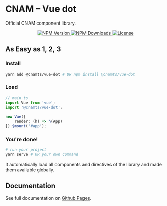 # CNAM – Vue dot

Official CNAM component library.

<p align="center">
	<a href="https://www.npmjs.com/package/@cnamts/vue-dot">
		<img
			src="https://img.shields.io/npm/v/@cnamts/vue-dot.svg?style=flat-square"
			alt="NPM Version"
		>
	</a>
	<a href="https://www.npmjs.com/package/@cnamts/vue-dot">
		<img
			src="https://img.shields.io/npm/dw/@cnamts/vue-dot.svg?style=flat-square"
			alt="NPM Downloads"
		>
	</a>
	<a
		href="https://github.com/assurance-maladie-digital/vue-dot/blob/master/LICENSE">
		<img
			src="https://img.shields.io/badge/license-MIT-brightgreen.svg?style=flat-square"
			alt="License"
		>
	</a>
</p>

## As Easy as 1, 2, 3

### Install

``` bash
yarn add @cnamts/vue-dot # OR npm install @cnamts/vue-dot
```

### Load

``` ts
// main.ts
import Vue from 'vue';
import '@cnamts/vue-dot';

new Vue({
    render: (h) => h(App)
}).$mount('#app');
```

### You're done!

``` bash
# run your project
yarn serve # OR your own command
```

It automatically load all components and directives of the library and made them available globally.

## Documentation

See full documentation on [Github Pages](https://assurance-maladie-digital.github.io/vue-dot/).
